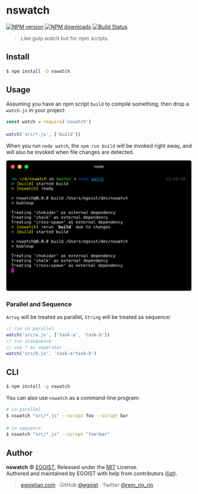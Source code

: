 # nswatch

[![NPM version](https://img.shields.io/npm/v/nswatch.svg?style=flat-square)](https://npmjs.com/package/nswatch) [![NPM downloads](https://img.shields.io/npm/dm/nswatch.svg?style=flat-square)](https://npmjs.com/package/nswatch) [![Build Status](https://img.shields.io/circleci/project/egoist/nswatch/master.svg?style=flat-square)](https://circleci.com/gh/egoist/nswatch)

> Like gulp.watch but for npm scripts.

## Install

```bash
$ npm install -D nswatch
```

## Usage

Assuming you have an npm script `build` to compile something, then drop a `watch.js` in your project:

```js
const watch = require('nswatch')

watch('src/*.js', ['build'])
```

When you run `node watch`, the `npm run build` will be invoked right away, and will also be invoked when file changes are detected.

<img src="./media/preview.png" width="500" />

### Parallel and Sequence

`Array` will be treated as parallel, `String` will be treated as sequence:

```js
// run in parallel
watch('src/a.js', ['task-a', 'task-b'])
// run insequence
// use ! as seperator
watch('src/b.js', 'task-a!task-b')
```

## CLI

```bash
$ npm install -g nswatch
```

You can also use `nswatch` as a command-line program:

```bash
# in parallel
$ nswatch "src/*.js" --script foo --script bar

# in sequence
$ nswatch "src/*.js" --script "foo!bar"
```

## Author

**nswatch** © [EGOIST](https://github.com/egoist), Released under the [MIT](https://egoist.mit-license.org/) License.<br>
Authored and maintained by EGOIST with help from contributors ([list](https://github.com/egoist/nswatch/contributors)).

> [egoistian.com](https://egoistian.com) · GitHub [@egoist](https://github.com/egoist) · Twitter [@rem_rin_rin](https://twitter.com/rem_rin_rin)
